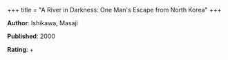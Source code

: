 +++
title = "A River in Darkness: One Man's Escape from North Korea"
+++



**Author**: Ishikawa, Masaji

**Published**: 2000

**Rating**: +